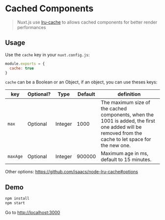 # Cached Components

> Nuxt.js use [lru-cache](https://github.com/isaacs/node-lru-cache) to allows cached components for better render performances

## Usage

Use the `cache` key in your `nuxt.config.js`:
```js
module.exports = {
  cache: true
}
```

`cache` can be a Boolean or an Object, if an object, you can use theses keys:

| key  | Optional? | Type | Default | definition |
|------|------------|-----|---------|------------|
| `max` | Optional | Integer | 1000 | The maximum size of the cached components, when the 1001 is added, the first one added will be removed from the cache to let space for the new one. |
| `maxAge` | Optional | Integer | 900000 | Maximum age in ms, default to 15 minutes. |

Other options: https://github.com/isaacs/node-lru-cache#options

## Demo

```bash
npm install
npm start
```

Go to [http://localhost:3000](http://localhost:3000)
